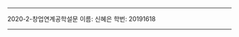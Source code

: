 *******************************
2020-2-창업연계공학설문
이름: 신혜은
학번: 20191618
*******************************
